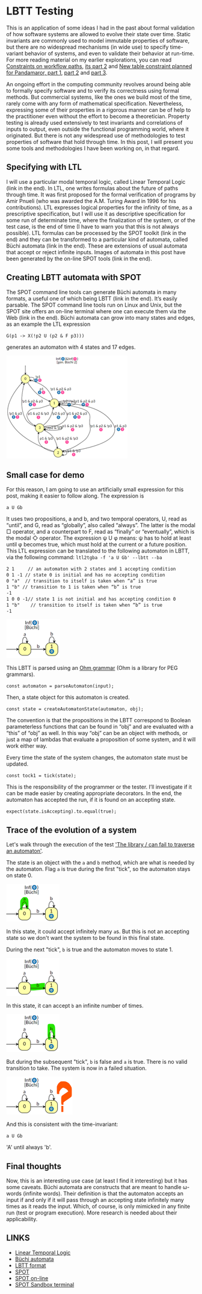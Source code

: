 # LBTT Testing
This is an application of some ideas I had in the past about formal validation of how software systems are allowed to 
evolve their state over time. Static invariants are commonly used to model immutable properties of software, but there
are no widespread mechanisms (in wide use) to specify time-variant behavior of systems, and even to validate their
behavior at run-time. For more reading material on my earlier explorations, you can read 
[Constraints on workflow paths](https://dsouflis.wordpress.com/2013/04/26/constraints-on-workflow-paths/), 
[its part 2](https://dsouflis.wordpress.com/2013/04/29/constraints-on-workflow-paths-part-2/) and 
[New table constraint planned for Pandamaror, part 1](https://dsouflis.wordpress.com/2013/04/26/constraints-on-workflow-paths/),
[part 2](https://dsouflis.wordpress.com/2013/04/29/constraints-on-workflow-paths-part-2/) and
[part 3](https://dsouflis.wordpress.com/2013/05/20/new-table-constraint-planned-for-pandamator-constraints-on-workflow-paths-part-3/).

An ongoing effort in the computing community revolves around being able to formally specify software and to verify 
its correctness using formal methods. But commercial systems, like the ones we build most of the time, rarely come 
with any form of mathematical specification. Nevertheless, expressing some of their properties in a rigorous manner 
can be of help to the practitioner even without the effort to become a theoretician. Property testing is already 
used extensively to test invariants and correlations of inputs to output, even outside the functional programming 
world, where it originated. But there is not any widespread use of methodologies to test properties of software that 
hold through time. In this post, I will present you some tools and methodologies I have been working on, in that regard.

## Specifying with LTL
I will use a particular modal temporal logic, called Linear Temporal Logic (link in the end). In LTL, one writes 
formulas about the future of paths through time. It was first proposed for the formal verification of programs by 
Amir Pnueli (who was awarded the A.M. Turing Award in 1996 for his contributions). LTL expresses logical properties 
for the infinity of time, as a prescriptive specification, but I will use it as descriptive specification for some 
run of determinate time, where the finalization of the system, or of the test case, is the end of time (I have to 
warn you that this is not always possible). LTL formulas can be processed by the SPOT toolkit (link in the end) and 
they can be transformed to a particular kind of automata, called Büchi automata (link in the end). These are 
extensions of usual automata that accept or reject infinite inputs. Images of automata in this post have been 
generated by the on-line SPOT tools (link in the end).

## Creating LBTT automata with SPOT
The SPOT command line tools can generate Büchi automata in many formats, a useful one of which being LBTT (link in 
the end). It’s easily parsable. The SPOT command line tools run on Linux and Unix, but the SPOT site offers an 
on-line terminal where one can execute them via the Web (link in the end). Büchi automata can grow into many states 
and edges, as an example the LTL expression

```
G(p1 -> X(!p2 U (p2 & F p3)))
```

generates an automaton with 4 states and 17 edges.

![Automaton](./automaton.png)

## Small case for demo
For this reason, I am going to use an artificially small expression for this post, making it easier to follow along. The expression is
```
a U Gb
```

It uses two propositions, a and b, and two temporal operators, U, read as “until”, and G, read as “globally”, also called “always”. The latter is the modal □ operator, and a counterpart to F, read as “finally” or “eventually”, which is the modal ◇ operator. The expression ψ U φ means: ψ has to hold at least until φ becomes true, which must hold at the current or a future position.
This LTL expression can be translated to the following automaton in LBTT, via the following command: `ltl2tgba -f 'a U Gb' --lbtt --ba`

```
2 1     // an automaton with 2 states and 1 accepting condition
0 1 -1 // state 0 is initial and has no accepting condition
0 "a"  // transition to itself is taken when “a” is true
1 "b" // transition to 1 is taken when “b” is true
-1
1 0 0 -1// state 1 is not initial and has accepting condition 0
1 "b"    // transition to itself is taken when “b” is true
-1
```
![Small automaton](/small-automaton.png)

This LBTT is parsed using an [Ohm grammar](/lbtt.ohm) (Ohm is a library for PEG grammars). 

```ecmascript 6
const automaton = parseAutomaton(input);
```

Then, a state object for this automaton is created.

```ecmascript 6
const state = createAutomatonState(automaton, obj);
```

The convention is that the propositions in the LBTT correspond to Boolean parameterless functions that can be found in “obj” and are evaluated with a “this” of “obj” as well. In this way “obj” can be an object with methods, or just a map of lambdas that evaluate a proposition of some system, and it will work either way.

Every time the state of the system changes, the automaton state must be updated.

```ecmascript 6
const tock1 = tick(state);
```

This is the responsibility of the programmer or the tester. I’ll investigate if it can be made easier by creating appropriate decorators.
In the end, the automaton has accepted the run, if it is found on an accepting state.

```ecmascript 6
expect(state.isAccepting).to.equal(true);
```


## Trace of the evolution of a system 
Let's walk through the execution of the test ['The library / can fail to traverse an automaton'](./spec/index.spec.js).

The state is an object with the `a` and `b` method, which are what is needed by the automaton. Flag `a` is true during 
the first "tick", so the automaton stays on state 0.

![state 0, a](./small-automaton-0a.png)

In this state, it could accept infinitely many `a`s. But this is not an accepting state so we don't want the system to be
found in this final state.

During the next "tick", `b` is true and the automaton moves to state 1. 

![state 0, b](./small-automaton-0b.png)

In this state, it can accept `b` an infinite
number of times.

![state 1, b](./small-automaton-1b.png)

But during the subsequent "tick", `b` is false and `a` is true. There is no valid transition to take. The system is now
in a failed situation.

![state 1, a](./small-automaton-1a.png)

And this is consistent with the time-invariant:

```
a U Gb
```

'A' until always 'b'.

## Final thoughts
Now, this is an interesting use case (at least I find it interesting) but it has some caveats. Büchi automata are 
constructs that are meant to handle ω-words (infinite words). Their definition is that the automaton accepts an 
input if and only if it will pass through an accepting state infinitely many times as it reads the input. Which, of 
course, is only mimicked in any finite run (test or program execution). More research is needed about their 
applicability.

## LINKS
- [Linear Temporal Logic](https://en.wikipedia.org/wiki/Linear_temporal_logic)
- [Büchi automata](https://en.wikipedia.org/wiki/B%C3%BCchi_automaton)
- [LBTT format](http://www.tcs.hut.fi/Software/lbtt/doc/html/Format-for-automata.html)
- [SPOT](https://spot.lre.epita.fr/index.html)
- [SPOT on-line](https://spot.lre.epita.fr/app/)
- [SPOT Sandbox terminal](https://spot-sandbox.lrde.epita.fr/) 

